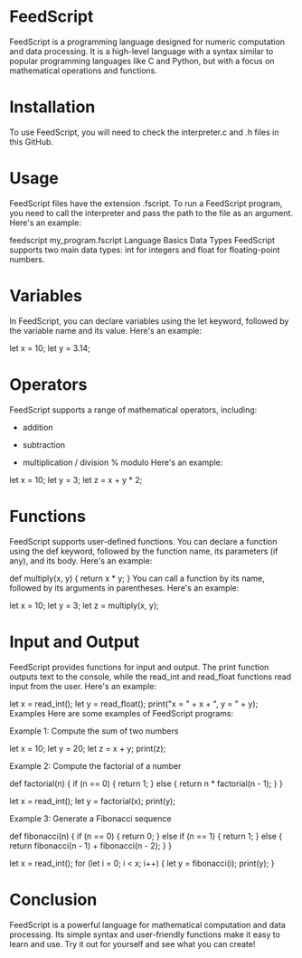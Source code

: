 # FeedScript
FeedScript is a programming language designed for numeric computation and data processing. It is a high-level language with a syntax similar to popular programming languages like C and Python, but with a focus on mathematical operations and functions.

# Installation
To use FeedScript, you will need to check the interpreter.c and .h files in this GitHub.

# Usage
FeedScript files have the extension .fscript. To run a FeedScript program, you need to call the interpreter and pass the path to the file as an argument. Here's an example:

feedscript my_program.fscript
Language Basics
Data Types
FeedScript supports two main data types: int for integers and float for floating-point numbers.

# Variables
In FeedScript, you can declare variables using the let keyword, followed by the variable name and its value. Here's an example:

let x = 10;
let y = 3.14;

# Operators
FeedScript supports a range of mathematical operators, including:

+ addition
- subtraction
* multiplication
/ division
% modulo
Here's an example:

let x = 10;
let y = 3;
let z = x + y * 2;

# Functions
FeedScript supports user-defined functions. You can declare a function using the def keyword, followed by the function name, its parameters (if any), and its body. Here's an example:

def multiply(x, y) {
    return x * y;
}
You can call a function by its name, followed by its arguments in parentheses. Here's an example:

let x = 10;
let y = 3;
let z = multiply(x, y);

# Input and Output
FeedScript provides functions for input and output. The print function outputs text to the console, while the read_int and read_float functions read input from the user. Here's an example:

let x = read_int();
let y = read_float();
print("x = " + x + ", y = " + y);
Examples
Here are some examples of FeedScript programs:

Example 1: Compute the sum of two numbers

let x = 10;
let y = 20;
let z = x + y;
print(z);

Example 2: Compute the factorial of a number

def factorial(n) {
    if (n == 0) {
        return 1;
    } else {
        return n * factorial(n - 1);
    }
}

let x = read_int();
let y = factorial(x);
print(y);

Example 3: Generate a Fibonacci sequence

def fibonacci(n) {
    if (n == 0) {
        return 0;
    } else if (n == 1) {
        return 1;
    } else {
        return fibonacci(n - 1) + fibonacci(n - 2);
    }
}

let x = read_int();
for (let i = 0; i < x; i++) {
    let y = fibonacci(i);
    print(y);
}

# Conclusion
FeedScript is a powerful language for mathematical computation and data processing. Its simple syntax and user-friendly functions make it easy to learn and use. Try it out for yourself and see what you can create!
